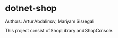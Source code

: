 # dotnet-shop
Authors: Artur Abdalimov, Mariyam Sissegali

This project consist of ShopLibrary and ShopConsole.

